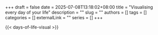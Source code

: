 +++ 
draft = false
date = 2025-07-08T13:18:02+08:00
title = "Visualising every day of your life"
description = ""
slug = ""
authors = []
tags = []
categories = []
externalLink = ""
series = []
+++



<style>
  .container, .post-content, .content-wrapper {
    max-width: 100% !important;
    width: 100vw !important;
    padding: 0 1rem !important;
  }
</style>



{{< days-of-life-visual >}}